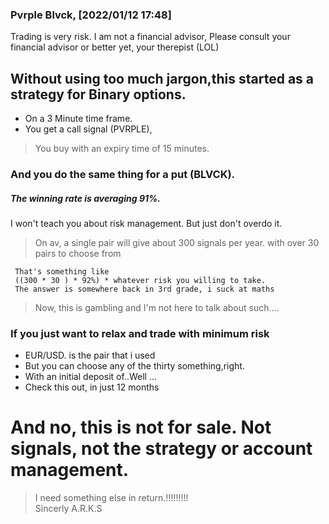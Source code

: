 ### Pvrple Blvck, [2022/01/12 17:48]

Trading is very risk. 
I am not a financial advisor, Please consult your financial advisor or better yet, your therepist (LOL)

## Without using too much jargon,this started as a strategy for Binary options.

* On a 3 Minute time frame. 
* You get a call signal (PVRPLE),
> You buy with an expiry time of 15 minutes. 
### And you do the same thing for a put (BLVCK). 
##### The winning rate is averaging 91%. 
 I won't teach you about risk management. But just don't overdo it.
> On av, a single pair will give about 300 signals per year. with over 30 pairs to choose from
``` 
 That's something like 
 ((300 * 30 ) * 92%) * whatever risk you willing to take.
 The answer is somewhere back in 3rd grade, i suck at maths

```
 
> Now, this is gambling and I'm not here to talk about such.... 

### If you just want to relax and trade with minimum risk

* EUR/USD. is the pair that i used
* But you can choose any of the thirty something,right.
* With an initial deposit of..Well ...
* Check this out, in just 12 months

# And no, this is not for sale. Not signals, not the strategy or account management. 
> I need something else in return.!!!!!!!!!  
Sincerly 
A.R.K.S
